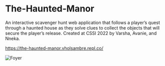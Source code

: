 # The-Haunted-Manor

An interactive scavenger hunt web application that follows a player’s quest through a haunted house as they solve clues to collect the objects that will secure the player’s release. Created at CSSI 2022 by Varsha, Avanie, and Nneka. 

https://the-haunted-manor.vholsambre.repl.co/


![Foyer](https://user-images.githubusercontent.com/68751044/184049282-01bfcc9f-6630-43b3-86b7-30b527037dc9.gif)
